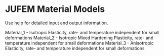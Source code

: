 # JUFEM Material Models

Use help <material name> for detailed input and output information.

Material_1 - Isotropic Elasticity, rate- and temperature independent for small deformations
Material_2 - Isotropic Mixed Hardening Plasticity, rate- and temperature independent for small deformations
Material_3 - Anisotropic Elasticity, rate- and temperature independent for small deformations